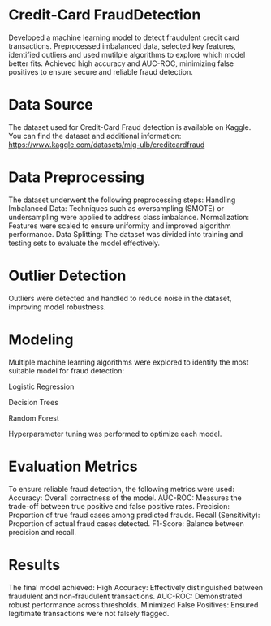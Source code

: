 # Credit-Card FraudDetection
Developed a machine learning model to detect fraudulent credit card transactions. Preprocessed imbalanced data, selected key features, identified outliers and used mutilple algorithms to explore which model better fits. Achieved high accuracy and AUC-ROC, minimizing false positives to ensure secure and reliable fraud detection.
# Data Source
The dataset used for Credit-Card Fraud detection is available on Kaggle. You can find the dataset and additional information: https://www.kaggle.com/datasets/mlg-ulb/creditcardfraud

# Data Preprocessing
The dataset underwent the following preprocessing steps:
Handling Imbalanced Data: Techniques such as oversampling (SMOTE) or undersampling were applied to address class imbalance.
Normalization: Features were scaled to ensure uniformity and improved algorithm performance.
Data Splitting: The dataset was divided into training and testing sets to evaluate the model effectively.

# Outlier Detection
Outliers were detected and handled to reduce noise in the dataset, improving model robustness.

# Modeling
Multiple machine learning algorithms were explored to identify the most suitable model for fraud detection:

Logistic Regression

Decision Trees

Random Forest

Hyperparameter tuning was performed to optimize each model.

# Evaluation Metrics
To ensure reliable fraud detection, the following metrics were used:
Accuracy: Overall correctness of the model.
AUC-ROC: Measures the trade-off between true positive and false positive rates.
Precision: Proportion of true fraud cases among predicted frauds.
Recall (Sensitivity): Proportion of actual fraud cases detected.
F1-Score: Balance between precision and recall.

# Results
The final model achieved:
High Accuracy: Effectively distinguished between fraudulent and non-fraudulent transactions.
AUC-ROC: Demonstrated robust performance across thresholds.
Minimized False Positives: Ensured legitimate transactions were not falsely flagged.
